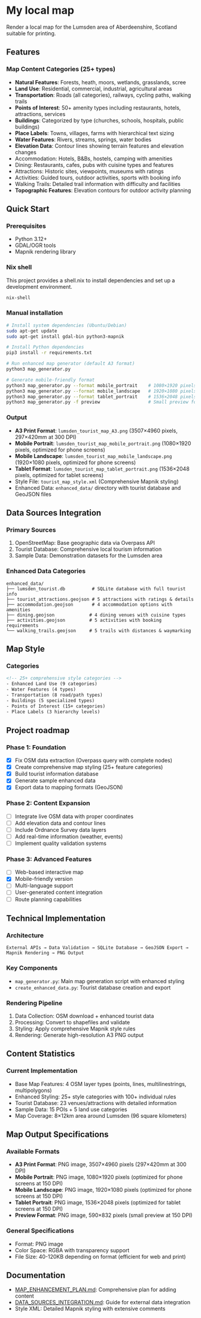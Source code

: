 # My local map

Render a local map for the Lumsden area of Aberdeenshire, Scotland suitable for printing.

## Features

### Map Content Categories (25+ types)
- **Natural Features**: Forests, heath, moors, wetlands, grasslands, scree
- **Land Use**: Residential, commercial, industrial, agricultural areas
- **Transportation**: Roads (all categories), railways, cycling paths, walking trails
- **Points of Interest**: 50+ amenity types including restaurants, hotels, attractions, services
- **Buildings**: Categorized by type (churches, schools, hospitals, public buildings)
- **Place Labels**: Towns, villages, farms with hierarchical text sizing
- **Water Features**: Rivers, streams, springs, water bodies
- **Elevation Data**: Contour lines showing terrain features and elevation changes
- Accommodation: Hotels, B&Bs, hostels, camping with amenities
- Dining: Restaurants, cafes, pubs with cuisine types and features
- Attractions: Historic sites, viewpoints, museums with ratings
- Activities: Guided tours, outdoor activities, sports with booking info
- Walking Trails: Detailed trail information with difficulty and facilities
- **Topographic Features**: Elevation contours for outdoor activity planning

## Quick Start

### Prerequisites
- Python 3.12+
- GDAL/OGR tools
- Mapnik rendering library

### Nix shell

This project provides a shell.nix to install dependencies and set up a development environment.

```bash
nix-shell
```

### Manual installation
```bash
# Install system dependencies (Ubuntu/Debian)
sudo apt-get update
sudo apt-get install gdal-bin python3-mapnik

# Install Python dependencies
pip3 install -r requirements.txt

# Run enhanced map generator (default A3 format)
python3 map_generator.py

# Generate mobile-friendly format
python3 map_generator.py --format mobile_portrait    # 1080×1920 pixels
python3 map_generator.py --format mobile_landscape   # 1920×1080 pixels  
python3 map_generator.py --format tablet_portrait    # 1536×2048 pixels
python3 map_generator.py -f preview                  # Small preview format
```

### Output
- **A3 Print Format**: `lumsden_tourist_map_A3.png` (3507×4960 pixels, 297×420mm at 300 DPI)
- **Mobile Portrait**: `lumsden_tourist_map_mobile_portrait.png` (1080×1920 pixels, optimized for phone screens)
- **Mobile Landscape**: `lumsden_tourist_map_mobile_landscape.png` (1920×1080 pixels, optimized for phone screens)
- **Tablet Format**: `lumsden_tourist_map_tablet_portrait.png` (1536×2048 pixels, optimized for tablet screens)
- Style File: `tourist_map_style.xml` (Comprehensive Mapnik styling)
- Enhanced Data: `enhanced_data/` directory with tourist database and GeoJSON files

## Data Sources Integration

### Primary Sources
1. OpenStreetMap: Base geographic data via Overpass API
2. Tourist Database: Comprehensive local tourism information
3. Sample Data: Demonstration datasets for the Lumsden area

### Enhanced Data Categories
```
enhanced_data/
├── lumsden_tourist.db          # SQLite database with full tourist info
├── tourist_attractions.geojson # 5 attractions with ratings & details
├── accommodation.geojson       # 4 accommodation options with amenities
├── dining.geojson             # 4 dining venues with cuisine types
├── activities.geojson         # 5 activities with booking requirements
└── walking_trails.geojson     # 5 trails with distances & waymarking
```

## Map Style

### Categories
```xml
<!-- 25+ comprehensive style categories -->
- Enhanced Land Use (9 categories)
- Water Features (4 types)  
- Transportation (8 road/path types)
- Buildings (5 specialized types)
- Points of Interest (15+ categories)
- Place Labels (3 hierarchy levels)
```

## Project roadmap

### Phase 1: Foundation
- [x] Fix OSM data extraction (Overpass query with complete nodes)
- [x] Create comprehensive map styling (25+ feature categories)
- [x] Build tourist information database
- [x] Generate sample enhanced data
- [x] Export data to mapping formats (GeoJSON)

### Phase 2: Content Expansion 
- [ ] Integrate live OSM data with proper coordinates
- [ ] Add elevation data and contour lines
- [ ] Include Ordnance Survey data layers
- [ ] Add real-time information (weather, events)
- [ ] Implement quality validation systems

### Phase 3: Advanced Features 
- [ ] Web-based interactive map
- [x] Mobile-friendly version
- [ ] Multi-language support
- [ ] User-generated content integration
- [ ] Route planning capabilities

## Technical Implementation

### Architecture
```
External APIs → Data Validation → SQLite Database → GeoJSON Export → Mapnik Rendering → PNG Output
```

### Key Components
- `map_generator.py`: Main map generation script with enhanced styling
- `create_enhanced_data.py`: Tourist database creation and export

### Rendering Pipeline
1. Data Collection: OSM download + enhanced tourist data
2. Processing: Convert to shapefiles and validate
3. Styling: Apply comprehensive Mapnik style rules
4. Rendering: Generate high-resolution A3 PNG output

## Content Statistics

### Current Implementation
- Base Map Features: 4 OSM layer types (points, lines, multilinestrings, multipolygons)
- Enhanced Styling: 25+ style categories with 100+ individual rules
- Tourist Database: 23 venues/attractions with detailed information
- Sample Data: 15 POIs + 5 land use categories
- Map Coverage: 8×12km area around Lumsden (96 square kilometers)

## Map Output Specifications

### Available Formats
- **A3 Print Format**: PNG image, 3507×4960 pixels (297×420mm at 300 DPI)
- **Mobile Portrait**: PNG image, 1080×1920 pixels (optimized for phone screens at 150 DPI)
- **Mobile Landscape**: PNG image, 1920×1080 pixels (optimized for phone screens at 150 DPI)
- **Tablet Portrait**: PNG image, 1536×2048 pixels (optimized for tablet screens at 150 DPI)
- **Preview Format**: PNG image, 590×832 pixels (small preview at 150 DPI)

### General Specifications
- Format: PNG image
- Color Space: RGBA with transparency support
- File Size: 40-120KB depending on format (efficient for web and print)

## Documentation

- [MAP_ENHANCEMENT_PLAN.md](MAP_ENHANCEMENT_PLAN.md): Comprehensive plan for adding content
- [DATA_SOURCES_INTEGRATION.md](DATA_SOURCES_INTEGRATION.md): Guide for external data integration
- Style XML: Detailed Mapnik styling with extensive comments
